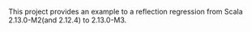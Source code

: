 This project provides an example to a reflection regression from Scala 2.13.0-M2(and 2.12.4) to 2.13.0-M3.